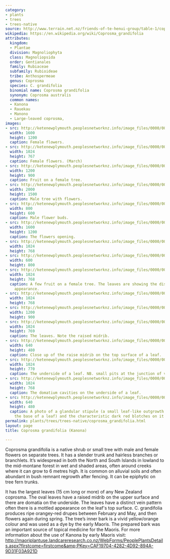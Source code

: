 ```yaml
---
category:
- plants
- trees
- trees-native
source: http://www.terrain.net.nz/friends-of-te-henui-group/table-1/coprosma-grandifolia-kanona.html
wikipedia: https://en.wikipedia.org/wiki/Coprosma_grandifolia
attributes:
  kingdom:
  - Plantae
  division: Magnoliophyta
  class: Magnoliopsida
  order: Gentianales
  family: Rubiaceae
  subfamily: Rubioideae
  tribe: Anthospermeae
  genus: Coprosma
  species: C. grandifolia
  binomial name: Coprosma grandifolia
  synonym: Coprosma australis
  common names:
  - Kanona
  - Rauekau
  - Manono
  - Large-leaved coprosma,
images:
- src: http://ketenewplymouth.peoplesnetworknz.info/image_files/0000/0011/4798/1-Coprosma_grandiifolia_female_flowers.JPG
  width: 1600
  height: 1200
  caption: Female flowers.
- src: http://ketenewplymouth.peoplesnetworknz.info/image_files/0000/0011/4803/1-Coprosma_grandiifolia_female_flowers-001.JPG
  width: 1024
  height: 767
  caption: Female flowers. (March)
- src: http://ketenewplymouth.peoplesnetworknz.info/image_files/0000/0011/4078/1-Coprosma_grandifolia.JPG
  width: 1200
  height: 900
  caption: Fruit on a female tree.
- src: http://ketenewplymouth.peoplesnetworknz.info/image_files/0000/0007/2189/Coprosma_grandifolia__Kanono-001.JPG
  width: 2000
  height: 1500
  caption: Male tree with flowers.
- src: http://ketenewplymouth.peoplesnetworknz.info/image_files/0000/0007/4289/Coprosma_grandifolia_male_flower_buds.JPG
  width: 800
  height: 600
  caption: Male flower buds.
- src: http://ketenewplymouth.peoplesnetworknz.info/image_files/0000/0007/2199/Coprosma_grandifolia__Kanono.JPG
  width: 1600
  height: 1200
  caption: The flowers opening.
- src: http://ketenewplymouth.peoplesnetworknz.info/image_files/0000/0007/4279/Coprosma_grandifolia_male_-006.JPG
  width: 1024
  height: 768
- src: http://ketenewplymouth.peoplesnetworknz.info/image_files/0000/0007/4274/Coprosma_grandifolia_male_-002.JPG
  width: 600
  height: 800
- src: http://ketenewplymouth.peoplesnetworknz.info/image_files/0000/0007/4254/Coprosma_grandifolia__female__1_.JPG
  width: 1024
  height: 768
  caption: A few fruit on a female tree. The leaves are showing the distinctive mottled
    appearance.
- src: http://ketenewplymouth.peoplesnetworknz.info/image_files/0000/0004/5934/Coprosma_grandifolia__Kanono-004.JPG
  width: 1024
  height: 768
- src: http://ketenewplymouth.peoplesnetworknz.info/image_files/0000/0009/9373/Coprosma_grandifolia__Kanono.JPG
  width: 1200
  height: 900
- src: http://ketenewplymouth.peoplesnetworknz.info/image_files/0000/0009/9378/Coprosma_grandifolia__Kanono-001.JPG
  width: 1024
  height: 769
  caption: The leaves. Note the raised midrib.
- src: http://ketenewplymouth.peoplesnetworknz.info/image_files/0000/0011/4813/1-Coprosma_grandiifolia-002.JPG
  width: 640
  height: 480
  caption: Close up of the raise midrib on the top surface of a leaf.
- src: http://ketenewplymouth.peoplesnetworknz.info/image_files/0000/0009/9383/Coprosma_grandifolia__Kanono-006.JPG
  width: 1024
  height: 770
  caption: The underside of a leaf. NB. small pits at the junction of veins
- src: http://ketenewplymouth.peoplesnetworknz.info/image_files/0000/0011/4808/1-Coprosma_grandiifolia-003.JPG
  width: 1024
  height: 768
  caption: The domatium cavities on the underside of a leaf.
- src: http://ketenewplymouth.peoplesnetworknz.info/image_files/0000/0007/4269/Coprosma_grandifolia_glandular_stipule.JPG
  width: 640
  height: 480
  caption: A photo of a glandular stipule (a small leaf-like outgrowth occurring at
    the base of a leaf) and the characteristic dark red blotches on it and the branch.
permalink: plants/trees/trees-native/coprosma_grandifolia.html
layout: page
title: Coprosma grandifolia (Kanona)

---
```

Coprosma grandifolia is a native shrub or small tree with male and female flowers on separate trees. It has a slender trunk and hairless branches or branchlets. It’s widespread in both the North and South Islands in lowland to the mid-montane forest in wet and shaded areas, often around creeks where it can grow to 6 metres high. It is common on alluvial soils and often abundant in bush remnant regrowth after fencing. It can be epiphytic on tree fern trunks.

It has the largest leaves (15 cm long or more) of any New Zealand coprosma. The oval leaves have a raised midrib on the upper surface and there are domatia on the underside. The leaves have a distinct vein pattern often there is a mottled appearance on the leaf's top surface.
C. grandifolia produces ripe orangey-red drupes between February and May, and then flowers again during spring.
The tree’s inner bark is a vivid yellow/orange colour and was used as a dye by the early Maoris. The prepared bark was an important source of topical medicine for the Maoris.
For more information about the use of Kanona by early Maoris visit:
<a href="http://maoriplantuse.landcareresearch.co.nz/WebForms/PeoplePlantsDetails.aspx?firstcome=firstcome&amp;PKey=CAF19704-4282-4D92-894A-9D31F03A921D" target="_blank">http://maoriplantuse.landcareresearch.co.nz/WebForms/PeoplePlantsDetails.aspx?firstcome=firstcome&amp;PKey=CAF19704-4282-4D92-894A-9D31F03A921D</a>
